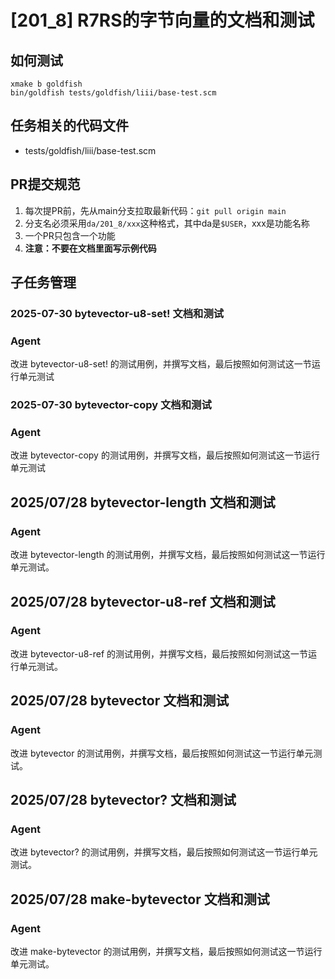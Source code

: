 # [201_8] R7RS的字节向量的文档和测试
## 如何测试
```
xmake b goldfish
bin/goldfish tests/goldfish/liii/base-test.scm
```
## 任务相关的代码文件
- tests/goldfish/liii/base-test.scm

## PR提交规范
1. 每次提PR前，先从main分支拉取最新代码：`git pull origin main`
2. 分支名必须采用`da/201_8/xxx`这种格式，其中da是`$USER`，xxx是功能名称
3. 一个PR只包含一个功能
4. **注意：不要在文档里面写示例代码**

## 子任务管理
### 2025-07-30 bytevector-u8-set! 文档和测试
### Agent
改进 bytevector-u8-set! 的测试用例，并撰写文档，最后按照如何测试这一节运行单元测试

### 2025-07-30 bytevector-copy 文档和测试
### Agent
改进 bytevector-copy 的测试用例，并撰写文档，最后按照如何测试这一节运行单元测试

## 2025/07/28 bytevector-length 文档和测试
### Agent
改进 bytevector-length 的测试用例，并撰写文档，最后按照如何测试这一节运行单元测试。

## 2025/07/28 bytevector-u8-ref 文档和测试
### Agent
改进 bytevector-u8-ref 的测试用例，并撰写文档，最后按照如何测试这一节运行单元测试。

## 2025/07/28 bytevector 文档和测试
### Agent
改进 bytevector 的测试用例，并撰写文档，最后按照如何测试这一节运行单元测试。

## 2025/07/28 bytevector? 文档和测试
### Agent
改进 bytevector? 的测试用例，并撰写文档，最后按照如何测试这一节运行单元测试。

## 2025/07/28 make-bytevector 文档和测试
### Agent
改进 make-bytevector 的测试用例，并撰写文档，最后按照如何测试这一节运行单元测试。
